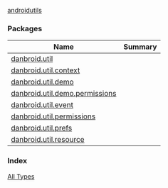 [androidutils](./index.md)

### Packages

| Name | Summary |
|---|---|
| [danbroid.util](danbroid.util/index.md) |  |
| [danbroid.util.context](danbroid.util.context/index.md) |  |
| [danbroid.util.demo](danbroid.util.demo/index.md) |  |
| [danbroid.util.demo.permissions](danbroid.util.demo.permissions/index.md) |  |
| [danbroid.util.event](danbroid.util.event/index.md) |  |
| [danbroid.util.permissions](danbroid.util.permissions/index.md) |  |
| [danbroid.util.prefs](danbroid.util.prefs/index.md) |  |
| [danbroid.util.resource](danbroid.util.resource/index.md) |  |

### Index

[All Types](alltypes/index.md)